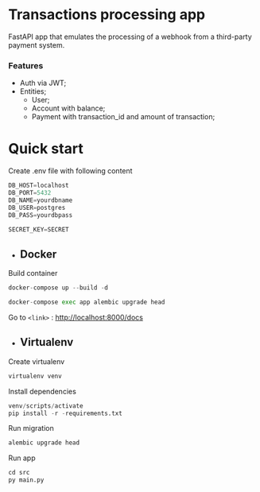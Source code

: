# Transactions processing app
FastAPI app that emulates the processing of a webhook from a third-party payment system.

### Features

- Auth via JWT;
- Entities;
  + User;
  + Account with balance;
  + Payment with transaction_id and amount of transaction;
 
# Quick start

Create .env file with following content
```python
DB_HOST=localhost
DB_PORT=5432
DB_NAME=yourdbname
DB_USER=postgres
DB_PASS=yourdbpass

SECRET_KEY=SECRET
```
- ## Docker

Build container
```python
docker-compose up --build -d
```
```python
docker-compose exec app alembic upgrade head
```
Go to `<link>` : <http://localhost:8000/docs>


- ## Virtualenv

Create virtualenv
```python
virtualenv venv
```

Install dependencies
```python
venv/scripts/activate
pip install -r -requirements.txt
```

Run migration
```python
alembic upgrade head
```

Run app
```python
cd src
py main.py
```

